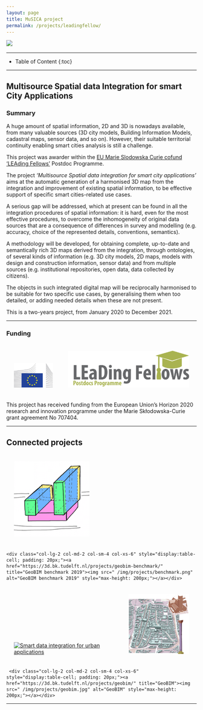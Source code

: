 ```yaml
---
layout: page
title: MuSICA project
permalink: /projects/leadingfellow/
---
```


<div class="row">
  <div class="col-sm-12 col-xs-12"><img class="img-responsive" src="{{ "/projects/leadingfellow/img/headerMLF.png" }}"></div>
</div>

- - -

* Table of Content
{:toc}

- - -

## Multisource Spatial data Integration for smart City Applications

### Summary

A huge amount of spatial information, 2D and 3D is nowadays available, from many valuable sources (3D city models, Building Information Models, cadastral maps, sensor data, and so on). However, their suitable territorial continuity enabling smart cities analysis is still a challenge.

This project was awarder within the [EU Marie Slodowska Curie cofund ‘LEAding Fellows’](https://leadingfellows.eu/) Postdoc Programme.

The project *‘Multisource Spatial data integration for smart city applications’* aims at the automatic generation of a harmonised 3D map from the integration and improvement of existing spatial information, to be effective support of specific smart cities-related use cases.

A serious gap will be addressed, which at present can be found in all the integration procedures of spatial information: it is hard, even for the most effective procedures, to overcome the inhomogeneity of original data sources that are a consequence of differences in survey and modelling (e.g. accuracy, choice of the represented details, conventions, semantics).

A methodology will be developed, for obtaining complete, up-to-date and semantically rich 3D maps derived from the integration, through ontologies, of several kinds of information (e.g. 3D city models, 2D maps, models with design and construction information, sensor data) and from multiple sources (e.g. institutional repositories, open data, data collected by citizens).

The objects in such integrated digital map will be reciprocally harmonised to be suitable for two specific use cases, by generalising them when too detailed, or adding needed details when these are not present. 

This is a two-years project, from January 2020 to December 2021.

 - - -


### Funding


<div class="row">
  <div class="col-lg-2 col-md-2 col-sm-4 col-xs-6" style="display:table-cell; padding: 20px;"><a title="EU Commission"><img src="/projects/leadingfellow/img/EUlogo.jpg" alt="European Commission" style="max-height: 200px;"></a></div>
  
  <div class="col-lg-3 col-md-3 col-sm-4 col-xs-6" style="display:table-cell; padding: 20px;"><a href="https://leadingfellows.eu/" title="Leading Fellows Postdoc Programme"><img src="/projects/leadingfellow/img/LEaDing_Fellows_logo.jpg" alt="LEaDing Fellows MSC cofund project" style="max-height: 300px;"></a></div>
  
  </div>
  
This project has received funding from the European Union’s Horizon 2020 research and innovation programme under the Marie Skłodowska-Curie grant agreement No 707404.
  
- - -

## Connected projects

<div class="row">

  <div class="col-lg-2 col-md-2 col-sm-4 col-xs-6" style="display:table-cell; padding: 20px;"><a href="https://3d.bk.tudelft.nl/projects/RotterdamGeoBIMBuildingPermission/" title="GeoBIM Building Permission in Rotterdam"><img src=" /img/projects/rotterdamBP.png" alt="GeoBIM Building Permission in Rotterdam" style="max-height: 200px;"></a></div>
  
    <div class="col-lg-2 col-md-2 col-sm-4 col-xs-6" style="display:table-cell; padding: 20px;"><a href="https://3d.bk.tudelft.nl/projects/geobim-benchmark/" title="GeoBIM benchmark 2019"><img src=" /img/projects/benchmark.png" alt="GeoBIM benchmark 2019" style="max-height: 200px;"></a></div>
    
  <div class="col-lg-2 col-md-2 col-sm-4 col-xs-6" style="display:table-cell; padding: 20px;"><a href="https://3d.bk.tudelft.nl/projects/smartdi-ams/" title="Smart data integration for urban applications"><img src=" /img/projects/sdi-ams.jpg" alt="Smart data integration for urban applications" style="max-height: 200px;"></a></div>

  <div class="col-lg-2 col-md-2 col-sm-4 col-xs-6" style="display:table-cell; padding: 20px;"><a href="https://3d.bk.tudelft.nl/projects/culturalheritage/" title="Architectural heritage information in 3D geospatial models"><img src=" /img/projects/ch3.gif" alt="Architectural heritage information in 3D geospatial models" style="max-height: 200px;"></a></div>
  
     <div class="col-lg-2 col-md-2 col-sm-4 col-xs-6" style="display:table-cell; padding: 20px;"><a href="https://3d.bk.tudelft.nl/projects/geobim/" title="GeoBIM"><img src=" /img/projects/geobim.jpg" alt="GeoBIM" style="max-height: 200px;"></a></div>
     
</div>

- - -
<!--
## Team

<div class="row">
    {% include project_team.html project_name='esdr-geobim' %}
</div>
-->